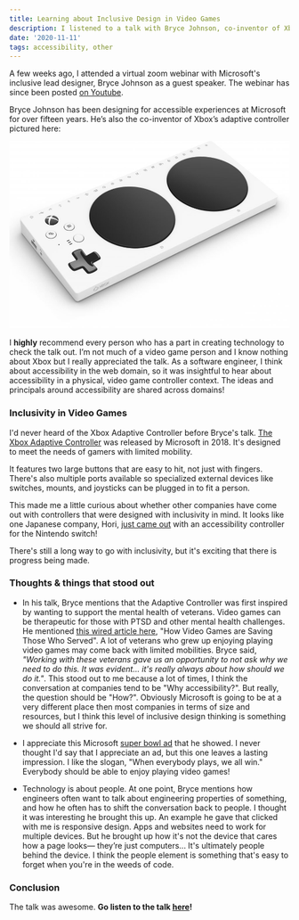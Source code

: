 ```yaml
---
title: Learning about Inclusive Design in Video Games
description: I listened to a talk with Bryce Johnson, co-inventor of Xbox Adaptive Controller
date: '2020-11-11'
tags: accessibility, other
---
```


A few weeks ago, I attended a virtual zoom webinar with Microsoft's inclusive lead designer, Bryce Johnson as a guest speaker. The webinar has since been posted [on Youtube](https://www.youtube.com/watch?v=G1zurGVixd8&feature=youtu.be).

Bryce Johnson has been designing for accessible experiences at Microsoft for over fifteen years. He’s also the co-inventor of Xbox’s adaptive controller pictured here:

<img alt="Xbox adaptive controller" src="./xbox-adaptive-controller.jpg" />

I **highly** recommend every person who has a part in creating technology to check the talk out. I’m not much of a video game person and I know nothing about Xbox but I really appreciated the talk. As a software engineer, I think about accessibility in the web domain, so it was insightful to hear about accessibility in a physical, video game controller context. The ideas and principals around accessibility are shared across domains!


### Inclusivity in Video Games

I'd never heard of the Xbox Adaptive Controller before Bryce's talk. [The Xbox Adaptive Controller](https://www.xbox.com/en-US/accessories/controllers/xbox-adaptive-controller) was released by Microsoft in 2018. It's designed to meet the needs of gamers with limited mobility.

It features two large buttons that are easy to hit, not just with fingers. There's also multiple ports available so specialized external devices like switches, mounts, and joysticks can be plugged in to fit a person.

This made me a little curious about whether other companies have come out with controllers that were designed with inclusivity in mind. It looks like one Japanese company, Hori, [just came out](https://www.nintendolife.com/news/2020/11/hori_releases_accessibility_controller_for_the_nintendo_switch) with an accessibility controller for the Nintendo switch!

There's still a long way to go with inclusivity, but it's exciting that there is progress being made.


### Thoughts & things that stood out

* In his talk, Bryce mentions that the Adaptive Controller was first inspired by wanting to support the mental health of veterans. Video games can be therapeutic for those with PTSD and other mental health challenges. He mentioned
[this wired article here](https://www.wired.com/story/video-games-therapy-veterans-ptsd-treatment/), "How Video Games are Saving Those Who Served". A lot of veterans who grew up enjoying playing video games may come back with limited mobilities. Bryce said, *"Working with these veterans gave us an opportunity to not ask why we need to do this. It was evident... it's really always about how should we do it."*. This stood out to me because a lot of times, I think the conversation at companies tend to be "Why accessibility?". But really, the question should be "How?". Obviously Microsoft is going to be at a very different place then most companies in terms of size and resources, but I think this level of inclusive design thinking is something we should all strive for.

* I appreciate this Microsoft [super bowl ad](https://www.youtube.com/watch?v=vQYzsiVscNg) that he showed. I never thought I'd say that I appreciate an ad, but this one leaves a lasting impression. I like the slogan, "When everybody plays, we all win." Everybody should be able to enjoy playing video games!

* Technology is about people. At one point, Bryce mentions how engineers often want to talk about engineering properties of something, and how he often has to shift the conversation back to people. I thought it was interesting he brought this up. An example he gave that clicked with me is responsive design. Apps and websites need to work for multiple devices. But he brought up how it's not the device that cares how a page looks— they’re just computers... It's ultimately people behind the device. I think the people element is something that's easy to forget when you're in the weeds of code.

### Conclusion

The talk was awesome. **Go listen to the talk [here](https://www.youtube.com/watch?v=G1zurGVixd8&feature=youtu.be)!**